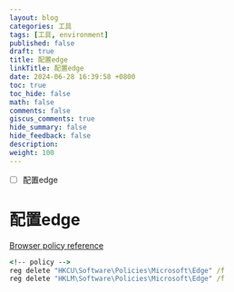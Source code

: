 ```yaml
---
layout: blog
categories: 工具
tags: [工具, environment]
published: false
draft: true
title: 配置edge
linkTitle: 配置edge
date: 2024-06-28 16:39:58 +0800
toc: true
toc_hide: false
math: false
comments: false
giscus_comments: true
hide_summary: false
hide_feedback: false
description: 
weight: 100
---
```


- [ ] 配置edge

# 配置edge


[Browser policy reference](https://learn.microsoft.com/en-us/deployedge/microsoft-edge-policies)

```bat
<!-- policy -->
reg delete "HKCU\Software\Policies\Microsoft\Edge" /f
reg delete "HKLM\Software\Policies\Microsoft\Edge" /f
```

